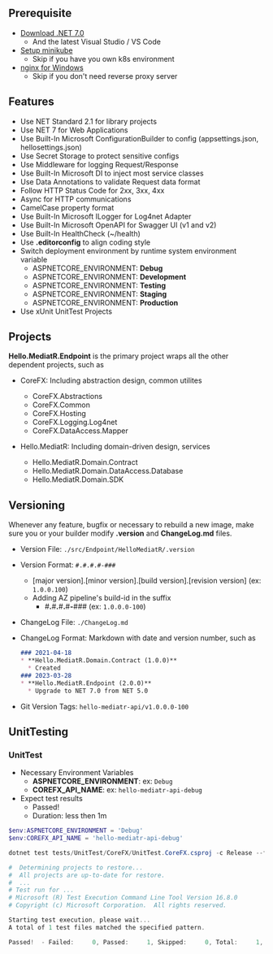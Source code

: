 ## Prerequisite
- [Download .NET 7.0](https://dotnet.microsoft.com/download/dotnet/7.0)
  - And the latest Visual Studio / VS Code
- [Setup minikube](https://minikube.sigs.k8s.io/docs/start/)
  - Skip if you have you own k8s environment
- [nginx for Windows](https://nginx.org/en/docs/windows.html)
  - Skip if you don't need reverse proxy server

## Features
- Use NET Standard 2.1 for library projects
- Use NET 7 for Web Applications
- Use Built-In Microsoft ConfigurationBuilder to config (appsettings.json, hellosettings.json)
- Use Secret Storage to protect sensitive configs
- Use Middleware for logging Request/Response
- Use Built-In Microsoft DI to inject most service classes
- Use Data Annotations to validate Request data format
- Follow HTTP Status Code for 2xx, 3xx, 4xx
- Async for HTTP communications
- CamelCase property format
- Use Built-In Microsoft ILogger for Log4net Adapter
- Use Built-In Microsoft OpenAPI for Swagger UI (v1 and v2)
- Use Built-In HealthCheck (~/health)
- Use **.editorconfig** to align coding style 
- Switch deployment environment by runtime system environment variable
  - ASPNETCORE_ENVIRONMENT: **Debug**
  - ASPNETCORE_ENVIRONMENT: **Development**
  - ASPNETCORE_ENVIRONMENT: **Testing**
  - ASPNETCORE_ENVIRONMENT: **Staging**
  - ASPNETCORE_ENVIRONMENT: **Production**
- Use xUnit UnitTest Projects  


## Projects
**Hello.MediatR.Endpoint** is the primary project wraps all the other dependent projects, such as
- CoreFX: Including abstraction design, common utilites
  - CoreFX.Abstractions
  - CoreFX.Common
  - CoreFX.Hosting
  - CoreFX.Logging.Log4net
  - CoreFX.DataAccess.Mapper
  
- Hello.MediatR: Including domain-driven design, services
  - Hello.MediatR.Domain.Contract
  - Hello.MediatR.Domain.DataAccess.Database
  - Hello.MediatR.Domain.SDK

## Versioning
Whenever any feature, bugfix or necessary to rebuild a new image, make sure you or your builder modify **.version** and **ChangeLog.md** files. 
- Version File: `./src/Endpoint/HelloMediatR/.version`
- Version Format: `#.#.#.#-###`
  - [major version].[minor version].[build version].[revision version]  (ex: `1.0.0.100`)
  - Adding AZ pipeline's build-id in the suffix
    - #**.**#**.**#**.**#**-**###  (ex: `1.0.0.0-100`)

- ChangeLog File: `./ChangeLog.md`
- ChangeLog Format: Markdown with date and version number, such as
  ```markdown
  ### 2021-04-18
  * **Hello.MediatR.Domain.Contract (1.0.0)**
    * Created
  ### 2023-03-28
  * **Hello.MediatR.Endpoint (2.0.0)**
    * Upgrade to NET 7.0 from NET 5.0
  ```

- Git Version Tags: `hello-mediatr-api/v1.0.0.0-100`


## UnitTesting

### UnitTest

- Necessary Environment Variables
  - **ASPNETCORE_ENVIRONMENT**: ex: `Debug`
  - **COREFX_API_NAME**: ex: `hello-mediatr-api-debug`
- Expect test results
  - Passed!
  - Duration: less then 1m

```powershell
$env:ASPNETCORE_ENVIRONMENT = 'Debug'
$env:COREFX_API_NAME = 'hello-mediatr-api-debug'

dotnet test tests/UnitTest/CoreFX/UnitTest.CoreFX.csproj -c Release --filter FullyQualifiedName=UnitTest.CoreFX.Mapper_Test.TypeCovert_Test

#  Determining projects to restore...
#  All projects are up-to-date for restore.
#  ...
# Test run for ...
# Microsoft (R) Test Execution Command Line Tool Version 16.8.0
# Copyright (c) Microsoft Corporation.  All rights reserved.

Starting test execution, please wait...
A total of 1 test files matched the specified pattern.

Passed!  - Failed:     0, Passed:     1, Skipped:     0, Total:     1, Duration: 40 s - UnitTest.CoreFX.dll (net6.0)
```
